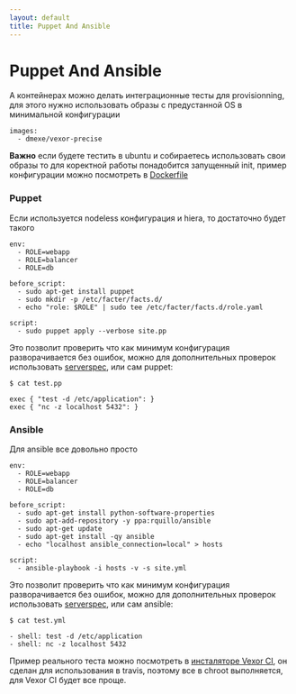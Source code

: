 ```yaml
---
layout: default
title: Puppet And Ansible
---
```


# Puppet And Ansible

А контейнерах можно делать интеграционные тесты для provisionning, для этого
нужно использовать образы с предустанной OS в минимальной конфигурации

    images:
      - dmexe/vexor-precise

__Важно__ если будете тестить в ubuntu и собираетесь использовать свои образы
то для коректной работы понадобится запущенный init, пример конфигурации можно посмотреть в
[Dockerfile][dockerfile]

### Puppet

Если используется nodeless конфигурация и hiera, то достаточно будет такого

    env:
      - ROLE=webapp
      - ROLE=balancer
      - ROLE=db

    before_script:
      - sudo apt-get install puppet
      - sudo mkdir -p /etc/facter/facts.d/
      - echo "role: $ROLE" | sudo tee /etc/facter/facts.d/role.yaml

    script:
      - sudo puppet apply --verbose site.pp

Это позволит проверить что как минимум конфигурация разворaчивается без ошибок,
можно для дополнительных проверок использовать [serverspec][serverspec], или
сам puppet:

    $ cat test.pp

    exec { "test -d /etc/application": }
    exec { "nc -z localhost 5432": }

### Ansible

Для ansible все довольно просто

    env:
      - ROLE=webapp
      - ROLE=balancer
      - ROLE=db

    before_script:
      - sudo apt-get install python-software-properties
      - sudo apt-add-repository -y ppa:rquillo/ansible
      - sudo apt-get update
      - sudo apt-get install -qy ansible
      - echo "localhost ansible_connection=local" > hosts

    script:
      - ansible-playbook -i hosts -v -s site.yml

Это позволит проверить что как минимум конфигурация разворaчивается без ошибок,
можно для дополнительных проверок использовать [serverspec][serverspec], или
сам ansible:

    $ cat test.yml

    - shell: test -d /etc/application
    - shell: nc -z localhost 5432

Пример реального теста можно посмотреть в [инсталяторе Vexor CI][install], он сделан для
использования в travis, поэтому все в chroot выполняется, для Vexor CI будет все
проще.


[serverspec]: http://serverspec.org/
[install]: https://github.com/vexor/vx-install/blob/master/.travis.yml
[dockerfile]: https://github.com/vexor/vx-worker/blob/master/docker/Dockerfile
